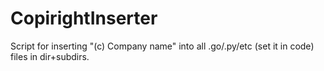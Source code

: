 # CopirightInserter
Script for inserting "(c) Company name" into all .go/.py/etc (set it in code) files in dir+subdirs.
